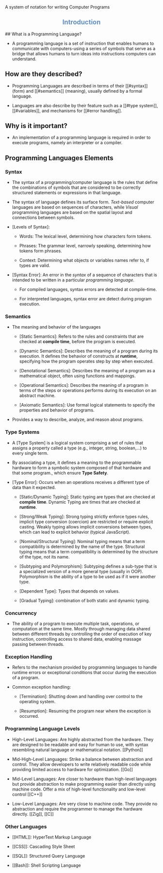 A system of notation for writing Computer Programs

<h2 style="color:#6290C3"><center> Introduction </center></h2>
## What is a Programming Language?

- A programming language is a set of instruction that enables humans to communicate with computers-using a series of symbols that serve as a bridge that allows humans to turn ideas into instructions computers can understand.

## How are they described?

- Programming Languages are described in terms of their [[#syntax]] (form) and [[#semantics]] (meaning), usually defined by a formal language.
	
- Languages are also describe by their feature such as a [[#type system]], [[#variables]], and mechanisms for [[#error handling]].

## Why is it important?

- An implementation of a programming language is required in order to execute programs, namely an interpreter or a compiler.

## Programming Languages Elements

### Syntax

- The syntax of a programming/computer language is the rules that define the combinations of symbols that are considered to be correctly structured statements or expressions in that language.
	
- The syntax of language defines its surface form. *Text-based* computer languages are based on sequences of characters, while *Visual* programming languages are based on the spatial layout and connections between symbols.
	
- [Levels of Syntax]:
	
	- Words: The lexical level, determining how characters form tokens.
		
	- Phrases: The grammar level, narrowly speaking, determining how tokens form phrases.
		
	- Context: Determining what objects or variables names refer to, if types are valid.
	
- [Syntax Error]: An error in the *syntax* of a sequence of characters that is intended to be written in a particular *programming language*.
	
	- For compiled languages, syntax errors are detected at compile-time.
		
	- For interpreted languages, syntax error are detect during program execution.

### Semantics

- The meaning and behavior of the languages
	
	- [Static Semantics]: Refers to the rules and constraints that are checked at **compile time**, before the program is executed. 
		
	- [Dynamic Semantics]: Describes the meaning of a program during its execution. It defines the behavior of constructs at **runtime**, specifying how the program operates step by step when executed.
		
	- [Denotational Semantics]: Describes the meaning of a program as a mathematical object, often using functions and mappings.
		
	- [Operational Semantics]: Describes the meaning of a program in terms of the steps or operations performs during its execution on an abstract machine.
		
	- [Axiomatic Semantics]: Use formal logical statements to specify the properties and behavior of programs.
	
- Provides a way to describe, analyze, and reason about programs.

### Type Systems

- A [Type System] is a logical system comprising a set of rules that assigns a property called a type (e.g., integer, string, boolean,...) to every single term.
	
- By associating a type, it defines a meaning to the programmable hardware to form a symbolic system composed of that hardware and that some program., which ensure **Type Safety**.
	
- [Type Error]: Occurs when an operations receives a different type of data than it expected.
	
	- [Static/Dynamic Typing]: Static typing are types that are checked at **compile time**. Dynamic Typing are times that are checked at **runtime**.
		
	- [Strong/Weak Typing]: Strong typing strictly enforce types rules, implicit type conversion (coercion) are restricted or require explicit casting. Weakly typing allows implicit conversions between types, which can lead to explicit behavior (typical JavaScript).
		
	- [Nominal/Structural Typing]: Nominal typing means that a term compatibility is determined by the name of the type. Structural typing means that a term compatibility is determined by the structure of the type, not its name.
		
	- [Subtyping and Polymorphism]: Subtyping defines a sub-type that is a specialized version of a more general type (usually in OOP). Polymorphism is the ability of a type to be used as if it were another type.
		
	- [Dependent Type]: Types that depends on values.
		
	- [Gradual Typing]: combination of both static and dynamic typing.

### Concurrency

- The ability of a program to execute multiple task, operations, or computation at the same time. Mostly through managing data shared between different threads by controlling the order of execution of key instruction, controlling access to shared data, enabling massage passing between threads.

### Exception Handling

- Refers to the mechanism provided by programming languages to handle runtime errors or exceptional conditions that occur during the execution of a program. 
	
- Common exception handling:
	
	- [Termination]: Shutting down and handling over control to the operating system.
		
	- [Resumption]: Resuming the program near where the exception is occurred.

### Programming Language Levels

- High-Level Languages: Are highly abstracted from the hardware. They are designed to be readable and easy for human to use, with syntax resembling natural language or mathematical notation.
	[[Python]]
	
- Mid-High-Level Languages: Strike a balance between abstraction and control. They allow developers to write relatively readable code while providing limited access to hardware for optimization.
	[[Go]]
	
- Mid-Level Languages: Are closer to hardware than high-level languages but provide abstraction to make programming easier than directly using machine code. Offer a mix of high-level functionality and low-level control
	[[C++]]
	
- Low-Level Languages: Are very close to machine code. They provide no abstraction and require the programmer to manage the hardware directly.
	[[Zig]], [[C]]
	

### Other Languages

- [[HTML]]: HyperText Markup Language
	
- [[CSS]]: Cascading Style Sheet
	
- [[SQL]]: Structured Query Language
	
- [[Bash]]: Shell Scripting Language

